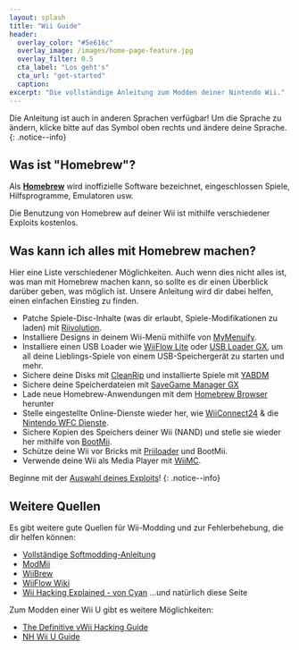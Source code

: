 ```yaml
---
layout: splash
title: "Wii Guide"
header:
  overlay_color: "#5e616c"
  overlay_image: /images/home-page-feature.jpg
  overlay_filter: 0.5
  cta_label: "Los geht's"
  cta_url: "get-started"
  caption:
excerpt: "Die vollständige Anleitung zum Modden deiner Nintendo Wii."
---
```


Die Anleitung ist auch in anderen Sprachen verfügbar! Um die Sprache zu ändern, klicke bitte auf das Symbol oben rechts und ändere deine Sprache.
{: .notice--info}

## Was ist "Homebrew"?

Als [**Homebrew**](https://en.wikipedia.org/wiki/Homebrew_(video_games)) wird inoffizielle Software bezeichnet, eingeschlossen Spiele, Hilfsprogramme, Emulatoren usw.

Die Benutzung von Homebrew auf deiner Wii ist mithilfe verschiedener Exploits kostenlos.

## Was kann ich alles mit Homebrew machen?

Hier eine Liste verschiedener Möglichkeiten. Auch wenn dies nicht alles ist, was man mit Homebrew machen kann, so sollte es dir einen Überblick darüber geben, was möglich ist. Unsere Anleitung wird dir dabei helfen, einen einfachen Einstieg zu finden.

- Patche Spiele-Disc-Inhalte (was dir erlaubt, Spiele-Modifikationen zu laden) mit [Riivolution](http://www.wiibrew.org/wiki/Riivolution).
- Installiere Designs in deinem Wii-Menü mithilfe von [MyMenuify](themes).
- Installiere einen USB Loader wie [WiiFlow Lite](https://gbatemp.net/threads/wiiflow-lite.422685/) oder [USB Loader GX](usbloadergx), um all deine Lieblings-Spiele von einem USB-Speichergerät zu starten und mehr.
- Sichere deine Disks mit [CleanRip](/dump-games) und installierte Spiele mit [YABDM](dump-wads)
- Sichere deine Speicherdateien mit [SaveGame Manager GX](https://wiidatabase.de/downloads/wii-tools/savegame-manager-gx-beta/)
- Lade neue Homebrew-Anwendungen mit dem [Homebrew Browser](hbb) herunter
- Stelle eingestellte Online-Dienste wieder her, wie [WiiConnect24](riiconnect24) & die [Nintendo WFC Dienste](wiimmfi).
- Sichere Kopien des Speichers deiner Wii (NAND) und stelle sie wieder her mithilfe von [BootMii](http://bootmii.org).
- Schütze deine Wii vor Bricks mit [Priiloader](priiloader) und BootMii.
- Verwende deine Wii als Media Player mit [WiiMC](http://www.wiimc.org/).

Beginne mit der [Auswahl deines Exploits](get-started)!
{: .notice--info}

## Weitere Quellen

Es gibt weitere gute Quellen für Wii-Modding und zur Fehlerbehebung, die dir helfen können:

- [Vollständige Softmodding-Anleitung](https://sites.google.com/site/completesg/)
- [ModMii](http://modmii.000webhostapp.com/)
- [WiiBrew](https://wiibrew.org/)
- [WiiFlow Wiki](https://sites.google.com/site/wiiflowiki4/)
- [Wii Hacking Explained - von Cyan](https://gbatemp.net/threads/wii-hacking-explained.501605/) ...und natürlich diese Seite

Zum Modden einer Wii U gibt es weitere Möglichkeiten:
- [The Definitive vWii Hacking Guide](https://gbatemp.net/threads/the-definitive-vwii-hacking-guide.425852/)
- [NH Wii U Guide](https://wiiuguide.xyz)
